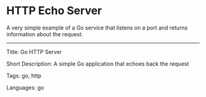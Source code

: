 # HTTP Echo Server

A very simple example of a Go service that listens on a port and returns information about the request.

---

Title: Go HTTP Server

Short Description: A simple Go application that echoes back the request

Tags: go, http

Languages: go
